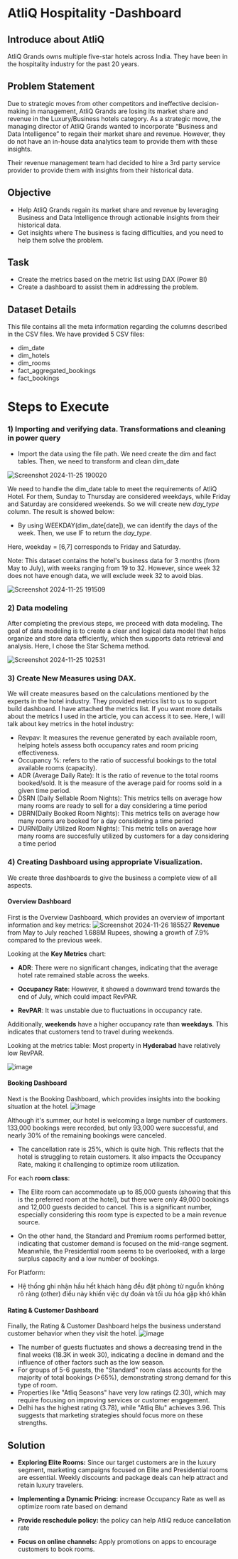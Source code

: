 # AtliQ Hospitality -Dashboard

## Introduce about AtliQ
AtliQ Grands owns multiple five-star hotels across India. They have been in the hospitality industry for the past 20 years. 

## Problem Statement
Due to strategic moves from other competitors and ineffective decision-making in management, AtliQ Grands are losing its market share and revenue in the Luxury/Business hotels category. As a strategic move, the managing director of AtliQ Grands wanted to incorporate “Business and Data Intelligence” to regain their market share and revenue. However, they do not have an in-house data analytics team to provide them with these insights.

Their revenue management team had decided to hire a 3rd party service provider to provide them with insights from their historical data.

## Objective 
* Help AtliQ Grands regain its market share and revenue by leveraging Business and Data Intelligence through actionable insights from their historical data.
* Get insights where The business is facing difficulties, and you need to help them solve the problem.

## Task
- Create the metrics based on the metric list using DAX (Power BI)
- Create a dashboard to assist them in addressing the problem.

## Dataset Details
This file contains all the meta information regarding the columns described in the CSV files. We have provided 5 CSV files:
* dim_date
* dim_hotels
* dim_rooms
* fact_aggregated_bookings
* fact_bookings

# Steps to Execute 
### 1) Importing and verifying data. Transformations and cleaning in power query
* Import the data using the file path. We need create the dim and fact tables. Then, we need to transform and clean dim_date

![Screenshot 2024-11-25 190020](https://github.com/user-attachments/assets/da22e00b-d364-4a01-839a-d3948ce17fb8)

We need to handle the dim_date table to meet the requirements of AtliQ Hotel. For them, Sunday to Thursday are considered weekdays, while Friday and Saturday are considered weekends. So we will create new _day_type_ column. The result is showed below:
* By using WEEKDAY(dim_date[date]), we can identify the days of the week. Then, we use IF to return the _day_type_. 

Here, weekday = [6,7] corresponds to Friday and Saturday.

Note: This dataset contains the hotel's business data for 3 months (from May to July), with weeks ranging from 19 to 32. However, since week 32 does not have enough data, we will exclude week 32 to avoid bias.


![Screenshot 2024-11-25 191509](https://github.com/user-attachments/assets/aae83af0-860c-4335-a64c-c8909f264c69)

### 2) Data modeling

After completing the previous steps, we proceed with data modeling. The goal of data modeling is to create a clear and logical data model that helps organize and store data efficiently, which then supports data retrieval and analysis. Here, I chose the Star Schema method.

![Screenshot 2024-11-25 102531](https://github.com/user-attachments/assets/b58da8af-bc9b-441d-8d81-1b111a97f1b1)

### 3) Create New Measures using DAX.
We will create measures based on the calculations mentioned by the experts in the hotel industry. They provided metrics list to us to support build dashboard.
I have attached the metrics list. If you want more details about the metrics I used in the article, you can access it to see. Here, I will talk about key metrics in the hotel industry:
* Revpav: It measures the revenue generated by each available room, helping hotels assess both occupancy rates and room pricing effectiveness.
* Occupancy %: refers to the ratio of successful bookings to the total available rooms (capacity).
* ADR (Average Daily Rate): It is the ratio of revenue to the total rooms booked/sold. It is the measure of the average paid for rooms sold in a given time period.
* DSRN (Daily Sellable Room Nights): This metrics tells on average how many rooms are ready to sell for a day considering a time period
* DBRN(Daily Booked Room Nights): This metrics tells on average how many rooms are booked for a day considering a time period
* DURN(Daily Utilized Room Nights): This metric tells on average how many rooms are succesfully utilized by customers for a day considering a time period


### 4) Creating Dashboard using appropriate Visualization.
We create three dashboards to give the business a complete view of all aspects.

#### Overview Dashboard
First is the Overview Dashboard, which provides an overview of important information and key metrics:
![Screenshot 2024-11-26 185527](https://github.com/user-attachments/assets/bb5466ae-7c14-4b97-a056-4bfbfe647549)
**Revenue** from May to July reached 1.688M Rupees, showing a growth of 7.9% compared to the previous week.

Looking at the **Key Metrics** chart:

* **ADR**: There were no significant changes, indicating that the average hotel rate remained stable across the weeks.

* **Occupancy Rate**: However, it showed a downward trend towards the end of July, which could impact RevPAR.

* **RevPAR**: It was unstable due to fluctuations in occupancy rate.

Additionally, **weekends** have a higher occupancy rate than **weekdays**. This indicates that customers tend to travel during weekends.

Looking at the metrics table: Most property in **Hyderabad** have relatively low RevPAR.

![image](https://github.com/user-attachments/assets/87670009-35fa-460c-8e28-d1c220ea6ddf)

#### Booking Dashboard

Next is the Booking Dashboard, which provides insights into the booking situation at the hotel.
![image](https://github.com/user-attachments/assets/fdc018b9-6cdf-4250-ab0d-adc2207512ef)

Although it's summer, our hotel is welcoming a large number of customers. 133,000 bookings were recorded, but only 93,000 were successful, and nearly 30% of the remaining bookings were canceled.

* The cancellation rate is 25%, which is quite high. This reflects that the hotel is struggling to retain customers. It also impacts the Occupancy Rate, making it challenging to optimize room utilization.

For each **room class**:
* The Elite room can accommodate up to 85,000 guests (showing that this is the preferred room at the hotel), but there were only 49,000 bookings and 12,000 guests decided to cancel. This is a significant number, especially considering this room type is expected to be a main revenue source.

* On the other hand, the Standard and Premium rooms performed better, indicating that customer demand is focused on the mid-range segment. Meanwhile, the Presidential room seems to be overlooked, with a large surplus capacity and a low number of bookings.

For Platform:
* Hệ thống ghi nhận hầu hết khách hàng đều đặt phòng từ nguồn không rõ ràng (other) điều này khiến việc dự đoán và tối ưu hóa gặp khó khăn



#### Rating & Customer Dashboard
Finally, the Rating & Customer Dashboard helps the business understand customer behavior when they visit the hotel.
![image](https://github.com/user-attachments/assets/8a48a76c-c34e-4159-9388-dff29635c7f1)
* The number of guests fluctuates and shows a decreasing trend in the final weeks (18.3K in week 30), indicating a decline in demand and the influence of other factors such as the low season.
* For groups of 5-6 guests, the "Standard" room class accounts for the majority of total bookings (>65%), demonstrating strong demand for this type of room.
* Properties like "Atliq Seasons" have very low ratings (2.30), which may require focusing on improving services or customer engagement.
* Delhi has the highest rating (3.78), while "Atliq Blu" achieves 3.96. This suggests that marketing strategies should focus more on these strengths.


## Solution
* **Exploring Elite Rooms:** Since our target customers are in the luxury segment, marketing campaigns focused on Elite and Presidential rooms are essential. Weekly discounts and package deals can help attract and retain luxury travelers.

* **Implementing a Dynamic Pricing:** increase Occupancy Rate as well as optimize room rate based on demand

* **Provide reschedule policy:** the policy can help AtliQ reduce cancellation rate

* **Focus on online channels:** Apply promotions on apps to encourage customers to book rooms.













